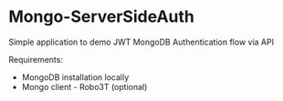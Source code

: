 # Mongo-ServerSideAuth

Simple application to demo JWT MongoDB Authentication flow via API

Requirements:
- MongoDB installation locally
- Mongo client - Robo3T (optional)
